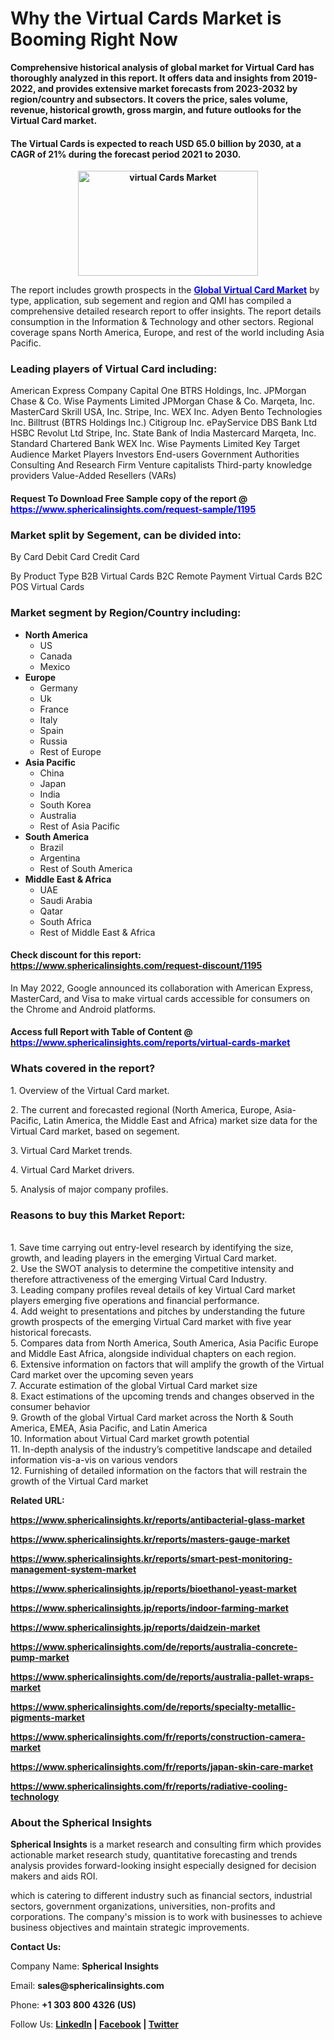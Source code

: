 <h1>Why the Virtual Cards Market is Booming Right Now</h1>
<p><strong>Comprehensive historical analysis of global market for Virtual Card has thoroughly analyzed in this report. It offers data and insights from 2019-2022, and provides extensive market forecasts from 2023-2032 by region/country and subsectors. It covers the price, sales volume, revenue, historical growth, gross margin, and future outlooks for the Virtual Card market.</strong></p>
<h4><strong>The Virtual Cards is expected to reach USD 65.0 billion by 2030, at a CAGR of 21% during the forecast period 2021 to 2030.</strong></h4>
<p style="text-align: center;"><strong><img src="https://www.sphericalinsights.com/images/rd/virtual-cards-market.png" alt="virtual Cards Market " width="288" height="168" /></strong></p>
<p>The report includes growth prospects in the <strong><a href="https://www.sphericalinsights.com/reports/virtual-cards-market" target="_blank"><span style="color: #0000ff;">Global Virtual Card Market</span></a></strong> by type, application, sub segement and region and QMI has compiled a comprehensive detailed research report to offer insights. The report details consumption in the Information &amp; Technology and other sectors. Regional coverage spans North America, Europe, and rest of the world including Asia Pacific.</p>
<h3><strong>Leading players of Virtual Card including:</strong></h3>
<p>American Express Company Capital One BTRS Holdings, Inc. JPMorgan Chase &amp; Co. Wise Payments Limited JPMorgan Chase &amp; Co. Marqeta, Inc. MasterCard Skrill USA, Inc. Stripe, Inc. WEX Inc. Adyen Bento Technologies Inc. Billtrust (BTRS Holdings Inc.) Citigroup Inc. ePayService DBS Bank Ltd HSBC Revolut Ltd Stripe, Inc. State Bank of India Mastercard Marqeta, Inc. Standard Chartered Bank WEX Inc. Wise Payments Limited Key Target Audience Market Players Investors End-users Government Authorities Consulting And Research Firm Venture capitalists Third-party knowledge providers Value-Added Resellers (VARs)</p>
<h4>Request To Download Free Sample copy of the report @ <span style="color: #0000ff;"><a style="color: #0000ff;" href="https://www.sphericalinsights.com/request-sample/1195" target="_blank">https://www.sphericalinsights.com/request-sample/1195</a></span></h4>
<h3><strong>Market split by Segement, can be divided into:</strong></h3>
<p>By Card Debit Card Credit Card</p>
<p>By Product Type B2B Virtual Cards B2C Remote Payment Virtual Cards B2C POS Virtual Cards</p>
<h3><strong>Market segment by Region/Country including:</strong></h3>
<ul>
<li><strong>North America</strong>
<ul>
<li>US</li>
<li>Canada</li>
<li>Mexico</li>
</ul>
</li>
<li><strong>Europe</strong>
<ul>
<li>Germany</li>
<li>Uk</li>
<li>France</li>
<li>Italy</li>
<li>Spain</li>
<li>Russia</li>
<li>Rest of Europe</li>
</ul>
</li>
<li><strong>Asia Pacific</strong>
<ul>
<li>China</li>
<li>Japan</li>
<li>India</li>
<li>South Korea</li>
<li>Australia</li>
<li>Rest of Asia Pacific</li>
</ul>
</li>
<li><strong>South America</strong>
<ul>
<li>Brazil</li>
<li>Argentina</li>
<li>Rest of South America</li>
</ul>
</li>
<li><strong>Middle East &amp; Africa</strong>
<ul>
<li>UAE</li>
<li>Saudi Arabia</li>
<li>Qatar</li>
<li>South Africa</li>
<li>Rest of Middle East &amp; Africa</li>
</ul>
</li>
</ul>
<h4>Check discount for this report: <a href="https://www.sphericalinsights.com/request-discount/1195" target="_blank">https://www.sphericalinsights.com/request-discount/1195</a></h4>
<p>In May 2022, Google announced its collaboration with American Express, MasterCard, and Visa to make virtual cards accessible for consumers on the Chrome and Android platforms.</p>
<h4>Access full Report with Table of Content @ <a href="https://www.sphericalinsights.com/reports/virtual-cards-market" target="_blank">h<span style="color: #0000ff;">ttps://www.sphericalinsights.com/reports/virtual-cards-market</span></a></h4>
<h3><strong>Whats covered in the report?</strong></h3>
<p>1. Overview of the Virtual Card market.</p>
<p>2. The current and forecasted regional (North America, Europe, Asia-Pacific, Latin America, the Middle East and Africa) market size data for the Virtual Card market, based on segement.</p>
<p>3. Virtual Card Market trends.</p>
<p>4. Virtual Card Market drivers.</p>
<p>5. Analysis of major company profiles.</p>
<h3><strong>Reasons to buy this Market Report:</strong></h3>
<p><br /> 1. Save time carrying out entry-level research by identifying the size, growth, and leading players in the emerging Virtual Card market.<br /> 2. Use the SWOT analysis to determine the competitive intensity and therefore attractiveness of the emerging Virtual Card Industry.<br /> 3. Leading company profiles reveal details of key Virtual Card market players emerging five operations and financial performance.<br /> 4. Add weight to presentations and pitches by understanding the future growth prospects of the emerging Virtual Card market with five year historical forecasts.<br /> 5. Compares data from North America, South America, Asia Pacific Europe and Middle East Africa, alongside individual chapters on each region.<br /> 6. Extensive information on factors that will amplify the growth of the Virtual Card market over the upcoming seven years<br /> 7. Accurate estimation of the global Virtual Card market size <br /> 8. Exact estimations of the upcoming trends and changes observed in the consumer behavior <br /> 9. Growth of the global Virtual Card market across the North &amp; South America, EMEA, Asia Pacific, and Latin America<br /> 10. Information about Virtual Card market growth potential<br /> 11. In-depth analysis of the industry&rsquo;s competitive landscape and detailed information vis-a-vis on various vendors<br /> 12. Furnishing of detailed information on the factors that will restrain the growth of the Virtual Card market</p>
<p><strong>Related URL:</strong></p>
<p><strong><a href="https://www.sphericalinsights.kr/reports/antibacterial-glass-markethttps://www.sphericalinsights.kr/reports/masters-gauge-markethttps://www.sphericalinsights.kr/reports/smart-pest-monitoring-management-system-market">https://www.sphericalinsights.kr/reports/antibacterial-glass-market</a></strong></p>
<p><strong><a href="https://www.sphericalinsights.kr/reports/antibacterial-glass-markethttps://www.sphericalinsights.kr/reports/masters-gauge-markethttps://www.sphericalinsights.kr/reports/smart-pest-monitoring-management-system-market">https://www.sphericalinsights.kr/reports/masters-gauge-market</a></strong></p>
<p><strong><a href="https://www.sphericalinsights.kr/reports/antibacterial-glass-markethttps://www.sphericalinsights.kr/reports/masters-gauge-markethttps://www.sphericalinsights.kr/reports/smart-pest-monitoring-management-system-market">https://www.sphericalinsights.kr/reports/smart-pest-monitoring-management-system-market</a></strong></p>
<p><strong><a href="https://www.sphericalinsights.jp/reports/bioethanol-yeast-markethttps://www.sphericalinsights.jp/reports/indoor-farming-markethttps://www.sphericalinsights.jp/reports/daidzein-market">https://www.sphericalinsights.jp/reports/bioethanol-yeast-market</a></strong></p>
<p><strong><a href="https://www.sphericalinsights.jp/reports/bioethanol-yeast-markethttps://www.sphericalinsights.jp/reports/indoor-farming-markethttps://www.sphericalinsights.jp/reports/daidzein-market">https://www.sphericalinsights.jp/reports/indoor-farming-market</a></strong></p>
<p><strong><a href="https://www.sphericalinsights.jp/reports/bioethanol-yeast-markethttps://www.sphericalinsights.jp/reports/indoor-farming-markethttps://www.sphericalinsights.jp/reports/daidzein-market">https://www.sphericalinsights.jp/reports/daidzein-market</a></strong></p>
<p><strong><a href="https://www.sphericalinsights.com/de/reports/australia-concrete-pump-markethttps://www.sphericalinsights.com/de/reports/australia-pallet-wraps-markethttps://www.sphericalinsights.com/de/reports/specialty-metallic-pigments-market">https://www.sphericalinsights.com/de/reports/australia-concrete-pump-market</a></strong></p>
<p><strong><a href="https://www.sphericalinsights.com/de/reports/australia-concrete-pump-markethttps://www.sphericalinsights.com/de/reports/australia-pallet-wraps-markethttps://www.sphericalinsights.com/de/reports/specialty-metallic-pigments-market">https://www.sphericalinsights.com/de/reports/australia-pallet-wraps-market</a></strong></p>
<p><strong><a href="https://www.sphericalinsights.com/de/reports/australia-concrete-pump-markethttps://www.sphericalinsights.com/de/reports/australia-pallet-wraps-markethttps://www.sphericalinsights.com/de/reports/specialty-metallic-pigments-market">https://www.sphericalinsights.com/de/reports/specialty-metallic-pigments-market</a></strong></p>
<p><strong><a href="https://www.sphericalinsights.com/fr/reports/construction-camera-markethttps://www.sphericalinsights.com/fr/reports/japan-skin-care-markethttps://www.sphericalinsights.com/fr/reports/radiative-cooling-technology">https://www.sphericalinsights.com/fr/reports/construction-camera-market</a></strong></p>
<p><strong><a href="https://www.sphericalinsights.com/fr/reports/construction-camera-markethttps://www.sphericalinsights.com/fr/reports/japan-skin-care-markethttps://www.sphericalinsights.com/fr/reports/radiative-cooling-technology">https://www.sphericalinsights.com/fr/reports/japan-skin-care-market</a></strong></p>
<p><strong><a href="https://www.sphericalinsights.com/fr/reports/construction-camera-markethttps://www.sphericalinsights.com/fr/reports/japan-skin-care-markethttps://www.sphericalinsights.com/fr/reports/radiative-cooling-technology">https://www.sphericalinsights.com/fr/reports/radiative-cooling-technology</a></strong></p>
<h3><strong>About the Spherical Insights</strong></h3>
<p><strong>Spherical Insights</strong> is a market research and consulting firm which provides actionable market research study, quantitative forecasting and trends analysis provides forward-looking insight especially designed for decision makers and aids ROI.</p>
<p>which is catering to different industry such as financial sectors, industrial sectors, government organizations, universities, non-profits and corporations. The company's mission is to work with businesses to achieve business objectives and maintain strategic improvements.</p>
<p><strong>Contact Us:</strong></p>
<p>Company Name: <strong>Spherical Insights</strong></p>
<p>Email: <strong>sales@sphericalinsights.com</strong></p>
<p>Phone: <strong>+1 303 800 4326 (US)</strong></p>
<p>Follow Us: <strong><a href="https://www.linkedin.com/company/spherical-insight/"><u>LinkedIn</u></a> | <a href="https://www.facebook.com/sphericalinsights23"><u>Facebook</u></a> | <a href="https://twitter.com/SInsights_US"><u>Twitter</u></a></strong></p>
<p>&nbsp;</p>
